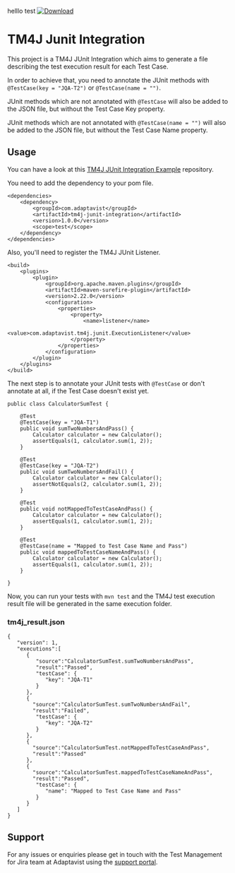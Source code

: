 helllo test [ ![Download](https://api.bintray.com/packages/avst/TM4J/tm4j-junit-integration/images/download.svg) ](https://bintray.com/avst/TM4J/tm4j-junit-integration/_latestVersion)

# TM4J Junit Integration

This project is a TM4J JUnit Integration which aims to generate a file describing the test execution result for each Test Case.

In order to achieve that, you need to annotate the JUnit methods with ```@TestCase(key = "JQA-T2")``` or ```@TestCase(name = "")```.

JUnit methods which are not annotated with ```@TestCase``` will also be added to the JSON file, but without the Test Case Key property.

JUnit methods which are not annotated with ```@TestCase(name = "")``` will also be added to the JSON file, but without the Test Case Name property.


## Usage

You can have a look at this [TM4J JUnit Integration Example](https://bitbucket.org/Adaptavist/tm4j-junit-integration-example/) repository.

You need to add the dependency to your pom file.

```
<dependencies>
    <dependency>
        <groupId>com.adaptavist</groupId>
        <artifactId>tm4j-junit-integration</artifactId>
        <version>1.0.0</version>
        <scope>test</scope>
    </dependency>
</dependencies>
```

Also, you'll need to register the TM4J JUnit Listener.

```
<build>
    <plugins>
        <plugin>
            <groupId>org.apache.maven.plugins</groupId>
            <artifactId>maven-surefire-plugin</artifactId>
            <version>2.22.0</version>
            <configuration>
                <properties>
                    <property>
                        <name>listener</name>
                        <value>com.adaptavist.tm4j.junit.ExecutionListener</value>
                    </property>
                </properties>
            </configuration>
        </plugin>
    </plugins>
</build>
```


The next step is to annotate your JUnit tests with ```@TestCase``` or don't annotate at all, if the Test Case doesn't exist yet.

```
public class CalculatorSumTest {

    @Test
    @TestCase(key = "JQA-T1")
    public void sumTwoNumbersAndPass() {
        Calculator calculator = new Calculator();
        assertEquals(1, calculator.sum(1, 2));
    }

    @Test
    @TestCase(key = "JQA-T2")
    public void sumTwoNumbersAndFail() {
        Calculator calculator = new Calculator();
        assertNotEquals(2, calculator.sum(1, 2));
    }
    
    @Test
    public void notMappedToTestCaseAndPass() {
        Calculator calculator = new Calculator();
        assertEquals(1, calculator.sum(1, 2));
    }
    
    @Test
    @TestCase(name = "Mapped to Test Case Name and Pass")
    public void mappedToTestCaseNameAndPass() {
        Calculator calculator = new Calculator();
        assertEquals(1, calculator.sum(1, 2));
    }    

}

```


Now, you can run your tests with ```mvn test``` and the TM4J test execution result file will be generated in the same execution folder.

### tm4j_result.json

```
{
   "version": 1,
   "executions":[
      {
         "source":"CalculatorSumTest.sumTwoNumbersAndPass",
         "result":"Passed",
         "testCase": {
            "key": "JQA-T1"
         }
      },
      {
        "source":"CalculatorSumTest.sumTwoNumbersAndFail",
        "result":"Failed",
         "testCase": {
            "key": "JQA-T2"
         }
      },
      {
        "source":"CalculatorSumTest.notMappedToTestCaseAndPass",
        "result":"Passed"
      },
      {
        "source":"CalculatorSumTest.mappedToTestCaseNameAndPass",
        "result":"Passed",
         "testCase": {
            "name": "Mapped to Test Case Name and Pass"
         }
      }                  
   ]
}
```

## Support

For any issues or enquiries please get in touch with the Test Management for Jira team at Adaptavist using the [support portal](https://productsupport.adaptavist.com/servicedesk/customer/portal/27).

